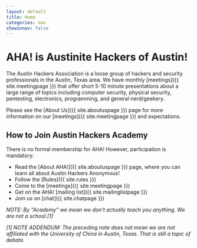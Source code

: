 ```yaml
---
layout: default
title: Home
categories: nav
showinnav: false
---
```


# AHA! is Austinite Hackers of Austin!

The Austin Hackers Association is a loose group of hackers and
security professionals in the Austin, Texas area. We have monthly [meetings]({{ site.meetingpage }}) that offer short 5-10 minute presentations about a large range of topics including computer security, physical security, pentesting, electronics, programming, and general nerd/geekery.

Please see the [About Us]({{ site.aboutuspage }}) page for more information on our
[meetings]({{ site.meetingpage }}) and expectations.

## How to Join Austin Hackers Academy

There is no formal membership for AHA! However, participation is mandatory:

* Read the [About AHA!]({{ site.aboutuspage }}) page, where you can learn all about Austin Hackers Anonymous!
* Follow the [Rules]({{ site.rules }})
* Come to the [meetings]({{ site.meetingpage }})
* Get on the AHA! [mailing list]({{ site.mailinglistpage }})
* Join us on [chat]({{ site.chatpage }})

*NOTE: By "Academy" we mean we don't actually teach you anything. We are
not a school.[1]*

*[1] NOTE ADDENDUM: The preceding note does not mean we are not affiliated
with the University of China in Austin, Texas. That is still a topic of
debate.*

